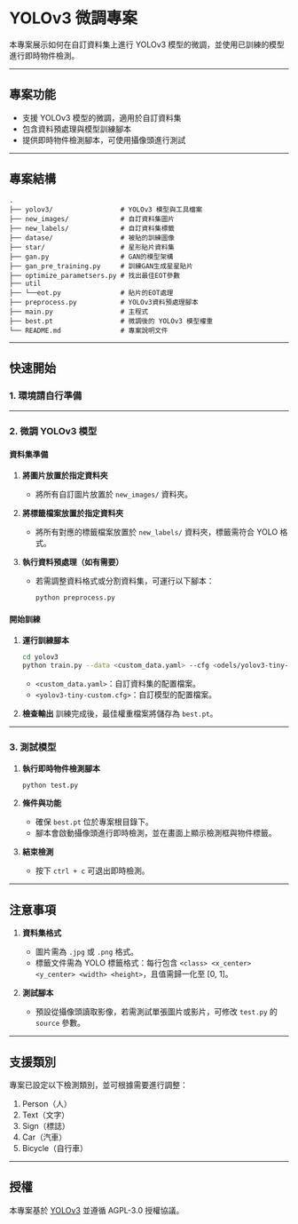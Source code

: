 # YOLOv3 微調專案

本專案展示如何在自訂資料集上進行 YOLOv3 模型的微調，並使用已訓練的模型進行即時物件檢測。

---

## 專案功能

- 支援 YOLOv3 模型的微調，適用於自訂資料集
- 包含資料預處理與模型訓練腳本
- 提供即時物件檢測腳本，可使用攝像頭進行測試

---

## 專案結構

```
.
├── yolov3/                 # YOLOv3 模型與工具檔案
├── new_images/             # 自訂資料集圖片
├── new_labels/             # 自訂資料集標籤
├── datase/                 # 被貼的訓練圖像
├── star/                   # 星形貼片資料集
├── gan.py                  # GAN的模型架構
├── gan_pre_training.py     # 訓練GAN生成星星貼片
├── optimize_parametsers.py # 找出最佳EOT參數
├── util
├── └──eot.py               # 貼片的EOT處理 
├── preprocess.py           # YOLOv3資料預處理腳本
├── main.py                 # 主程式
├── best.pt                 # 微調後的 YOLOv3 模型權重
└── README.md               # 專案說明文件
```

---

## 快速開始

### 1. 環境請自行準備

---

### 2. 微調 YOLOv3 模型

#### 資料集準備

1. **將圖片放置於指定資料夾**
   - 將所有自訂圖片放置於 `new_images/` 資料夾。
   
2. **將標籤檔案放置於指定資料夾**
   - 將所有對應的標籤檔案放置於 `new_labels/` 資料夾，標籤需符合 YOLO 格式。

3. **執行資料預處理（如有需要）**
   - 若需調整資料格式或分割資料集，可運行以下腳本：
     ```bash
     python preprocess.py
     ```

#### 開始訓練

1. **運行訓練腳本**
   ```bash
   cd yolov3
   python train.py --data <custom_data.yaml> --cfg <odels/yolov3-tiny-custom.yaml> --epochs 50 --batch-size 16 --img-size 416    
   ```
   - `<custom_data.yaml>`：自訂資料集的配置檔案。
   - `<yolov3-tiny-custom.cfg>`：自訂模型的配置檔案。

2. **檢查輸出**
   訓練完成後，最佳權重檔案將儲存為 `best.pt`。

---

### 3. 測試模型

1. **執行即時物件檢測腳本**
   ```bash
   python test.py
   ```

2. **條件與功能**
   - 確保 `best.pt` 位於專案根目錄下。
   - 腳本會啟動攝像頭進行即時檢測，並在畫面上顯示檢測框與物件標籤。

3. **結束檢測**
   - 按下 `ctrl + c` 可退出即時檢測。

---

## 注意事項

1. **資料集格式**
   - 圖片需為 `.jpg` 或 `.png` 格式。
   - 標籤文件需為 YOLO 標籤格式：每行包含 `<class> <x_center> <y_center> <width> <height>`，且值需歸一化至 [0, 1]。

2. **測試腳本**
   - 預設從攝像頭讀取影像，若需測試單張圖片或影片，可修改 `test.py` 的 `source` 參數。

---

## 支援類別

專案已設定以下檢測類別，並可根據需要進行調整：

1. Person（人）
2. Text（文字）
3. Sign（標誌）
4. Car（汽車）
5. Bicycle（自行車）

---

## 授權

本專案基於 [YOLOv3](https://github.com/ultralytics/yolov3) 並遵循 AGPL-3.0 授權協議。

